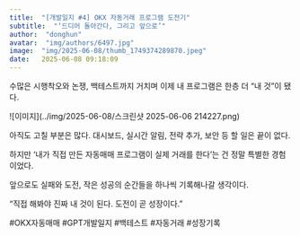 ```yaml
---
title:  "[개발일지 #4] OKX 자동거래 프로그램 도전기"
subtitle:  "‘드디어 돌아간다, 그리고 앞으로’"
author:  "donghun"
avatar:  "img/authors/6497.jpg"
image:  "img/2025-06-08/thumb_1749374289870.jpeg"
date:   2025-06-08 09:18:09
---
```


수많은 시행착오와 논쟁,
백테스트까지 거치며
이제 내 프로그램은
한층 더 “내 것”이 됐다.

![이미지](../img/2025-06-08/스크린샷 2025-06-06 214227.png)

아직도 고칠 부분은 많다.
대시보드, 실시간 알림, 전략 추가, 보안 등
할 일은 끝이 없다.

하지만
‘내가 직접 만든 자동매매 프로그램이 실제 거래를 한다’는 건
정말 특별한 경험이었다.

앞으로도
실패와 도전, 작은 성공의 순간들을
하나씩 기록해나갈 생각이다.

“직접 해봐야 진짜 내 것이 된다. 도전이 곧 성장이다.”

#OKX자동매매 #GPT개발일지 #백테스트 #자동거래 #성장기록